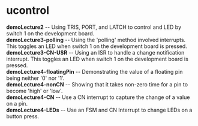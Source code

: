 ucontrol
========

<b>demoLecture2</b> -- Using TRIS, PORT, and LATCH to control and LED by switch 1 on the development board.<br>
<b>demoLecture3-polling</b> -- Using the 'polling' method involved interrupts. This toggles an LED when switch 1 on the development board is pressed.<br>
<b>demoLecture3-CN-USR</b> -- Using an ISR to handle a change notification interrupt. This toggles an LED when switch 1 on the development board is pressed.<br>
<b>demoLecture4-floatingPin</b> -- Demonstrating the value of a floating pin being neither '0' nor '1'.<br>
<b>demoLecture4-nonCN</b> -- Showing that it takes non-zero time for a pin to become 'high' or 'low'.<br>
<b>demoLecture4-CN</b> -- Use a CN interrupt to capture the change of a value on a pin.<br>
<b>demoLecture4-LEDs</b> -- Use an FSM and CN Interrupt to change LEDs on a button press.<br>
